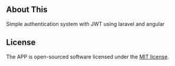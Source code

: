 ## About This

Simple authentication system with JWT using laravel and angular


## License

The APP is open-sourced software licensed under the [MIT license](https://opensource.org/licenses/MIT).
